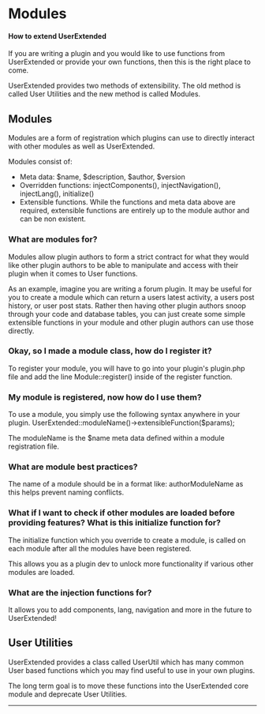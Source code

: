 # Modules

#### How to extend UserExtended

If you are writing a plugin and you would like to use functions from UserExtended or provide your own functions, then this is the right place to come.

UserExtended provides two methods of extensibility. The old method is called User Utilities and the new method is called Modules.

## Modules
Modules are a form of registration which plugins can use to directly interact with other modules as well as UserExtended.

Modules consist of:
* Meta data: $name, $description, $author, $version
* Overridden functions: injectComponents(), injectNavigation(), injectLang(), initialize()
* Extensible functions. While the functions and meta data above are required, extensible functions are entirely up to the module author and can be non existent.

### What are modules for?
Modules allow plugin authors to form a strict contract for what they would like other plugin authors to be able to manipulate and access with their plugin when it comes to User functions.

As an example, imagine you are writing a forum plugin. It may be useful for you to create a module which can return a users latest activity, a users post history, or user post stats. Rather then having other plugin authors snoop through your code and database tables, you can just create some simple extensible functions in your module and other plugin authors can use those directly.

### Okay, so I made a module class, how do I register it?
To register your module, you will have to go into your plugin's plugin.php file and add the line Module::register() inside of the register function.

### My module is registered, now how do I use them?
To use a module, you simply use the following syntax anywhere in your plugin. UserExtended::moduleName()->extensibleFunction($params);

The moduleName is the $name meta data defined within a module registration file.

### What are module best practices?
The name of a module should be in a format like: authorModuleName as this helps prevent naming conflicts.

### What if I want to check if other modules are loaded before providing features? What is this initialize function for?
The initialize function which you override to create a module, is called on each module after all the modules have been registered.

This allows you as a plugin dev to unlock more functionality if various other modules are loaded. 

### What are the injection functions for?
It allows you to add components, lang, navigation and more in the future to UserExtended!

## User Utilities
UserExtended provides a class called UserUtil which has many common User based functions which you may find useful to use in your own plugins.

The long term goal is to move these functions into the UserExtended core module and deprecate User Utilities.

* * *
